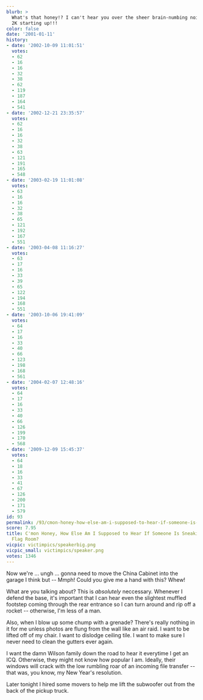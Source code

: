 ```yaml
---
blurb: >
  What's that honey!? I can't hear you over the sheer brain-numbing noise of Windows
  2K starting up!!!
color: false
date: '2001-01-11'
history:
- date: '2002-10-09 11:01:51'
  votes:
  - 62
  - 16
  - 16
  - 32
  - 38
  - 62
  - 119
  - 187
  - 164
  - 541
- date: '2002-12-21 23:35:57'
  votes:
  - 62
  - 16
  - 16
  - 32
  - 38
  - 63
  - 121
  - 191
  - 165
  - 548
- date: '2003-02-19 11:01:08'
  votes:
  - 63
  - 16
  - 16
  - 32
  - 38
  - 65
  - 121
  - 192
  - 167
  - 551
- date: '2003-04-08 11:16:27'
  votes:
  - 63
  - 17
  - 16
  - 33
  - 39
  - 65
  - 122
  - 194
  - 168
  - 551
- date: '2003-10-06 19:41:09'
  votes:
  - 64
  - 17
  - 16
  - 33
  - 40
  - 66
  - 123
  - 198
  - 168
  - 561
- date: '2004-02-07 12:48:16'
  votes:
  - 64
  - 17
  - 16
  - 33
  - 40
  - 66
  - 126
  - 199
  - 170
  - 568
- date: '2009-12-09 15:45:37'
  votes:
  - 64
  - 18
  - 16
  - 33
  - 41
  - 67
  - 126
  - 200
  - 171
  - 579
id: 93
permalink: /93/cmon-honey-how-else-am-i-supposed-to-hear-if-someone-is-sneaking-into-the-flag-room/
score: 7.95
title: C'mon Honey, How Else Am I Supposed to Hear If Someone Is Sneaking into the
  Flag Room?
vicpic: victimpics/speakerbig.png
vicpic_small: victimpics/speaker.png
votes: 1346
---
```


Now we're ... ungh ... gonna need to move the China Cabinet into the
garage I think but -- Mmph! Could you give me a hand with this? Whew!

What are you talking about? This is *absolutely* neccessary. Whenever I
defend the base, it's important that I can hear even the slightest
muffled footstep coming through the rear entrance so I can turn around
and rip off a rocket -- otherwise, I'm less of a man.

Also, when I blow up some chump with a grenade? There's really nothing
in it for me unless photos are flung from the wall like an air raid. I
want to be lifted off of my chair. I want to dislodge ceiling tile. I
want to make sure I never need to clean the gutters ever again.

I want the damn Wilson family down the road to hear it everytime I get
an ICQ. Otherwise, they might not know how popular I am. Ideally, their
windows will crack with the low rumbling roar of an incoming file
transfer -- that was, you know, my New Year's resolution.

Later tonight I hired some movers to help me lift the subwoofer out from
the back of the pickup truck.